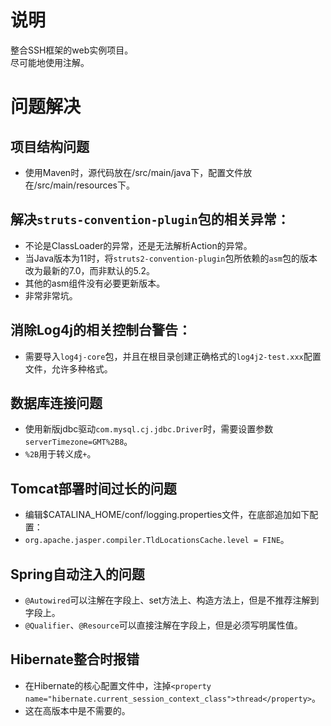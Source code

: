 # 说明

整合SSH框架的web实例项目。  
尽可能地使用注解。

# 问题解决

## 项目结构问题

* 使用Maven时，源代码放在/src/main/java下，配置文件放在/src/main/resources下。

## 解决`struts-convention-plugin`包的相关异常：

* 不论是ClassLoader的异常，还是无法解析Action的异常。
* 当Java版本为11时，将`struts2-convention-plugin`包所依赖的`asm`包的版本改为最新的7.0，而非默认的5.2。
* 其他的asm组件没有必要更新版本。
* 非常非常坑。

## 消除Log4j的相关控制台警告：

* 需要导入`log4j-core`包，并且在根目录创建正确格式的`log4j2-test.xxx`配置文件，允许多种格式。

## 数据库连接问题

* 使用新版jdbc驱动`com.mysql.cj.jdbc.Driver`时，需要设置参数`serverTimezone=GMT%2B8`。
* `%2B`用于转义成`+`。
	
## Tomcat部署时间过长的问题

* 编辑$CATALINA_HOME/conf/logging.properties文件，在底部追加如下配置：
* `org.apache.jasper.compiler.TldLocationsCache.level = FINE`。
	
## Spring自动注入的问题

* `@Autowired`可以注解在字段上、set方法上、构造方法上，但是不推荐注解到字段上。
* `@Qualifier`、`@Resource`可以直接注解在字段上，但是必须写明属性值。

## Hibernate整合时报错

* 在Hibernate的核心配置文件中，注掉`<property name="hibernate.current_session_context_class">thread</property>`。
* 这在高版本中是不需要的。
